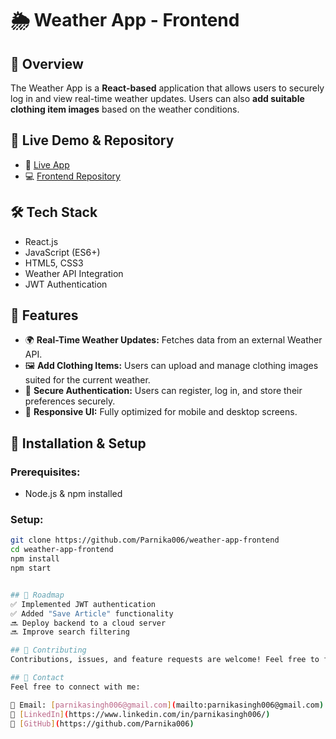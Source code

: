 # 🌦 Weather App - Frontend

## 🌟 Overview
The Weather App is a **React-based** application that allows users to securely log in and view real-time weather updates. Users can also **add suitable clothing item images** based on the weather conditions.

## 🔗 Live Demo & Repository
- 🚀 [Live App](https://www.gcp.jumpingcrab.com/)
- 💻 [Frontend Repository](https://github.com/Parnika006/weather-app-frontend)

## 🛠 Tech Stack
- React.js
- JavaScript (ES6+)
- HTML5, CSS3
- Weather API Integration
- JWT Authentication

## 🎯 Features
- 🌍 **Real-Time Weather Updates:** Fetches data from an external Weather API.
- 🖼 **Add Clothing Items:** Users can upload and manage clothing images suited for the current weather.
- 🔐 **Secure Authentication:** Users can register, log in, and store their preferences securely.
- 📱 **Responsive UI:** Fully optimized for mobile and desktop screens.

## 🚀 Installation & Setup
### Prerequisites:
- Node.js & npm installed

### Setup:
```sh
git clone https://github.com/Parnika006/weather-app-frontend
cd weather-app-frontend
npm install
npm start


## 📌 Roadmap
✅ Implemented JWT authentication
✅ Added "Save Article" functionality
🔜 Deploy backend to a cloud server
🔜 Improve search filtering

## 🤝 Contributing
Contributions, issues, and feature requests are welcome! Feel free to fork the repository and submit a pull request.

## 📩 Contact
Feel free to connect with me:

📧 Email: [parnikasingh006@gmail.com](mailto:parnikasingh006@gmail.com)
💼 [LinkedIn](https://www.linkedin.com/in/parnikasingh006/)
🔗 [GitHub](https://github.com/Parnika006)


